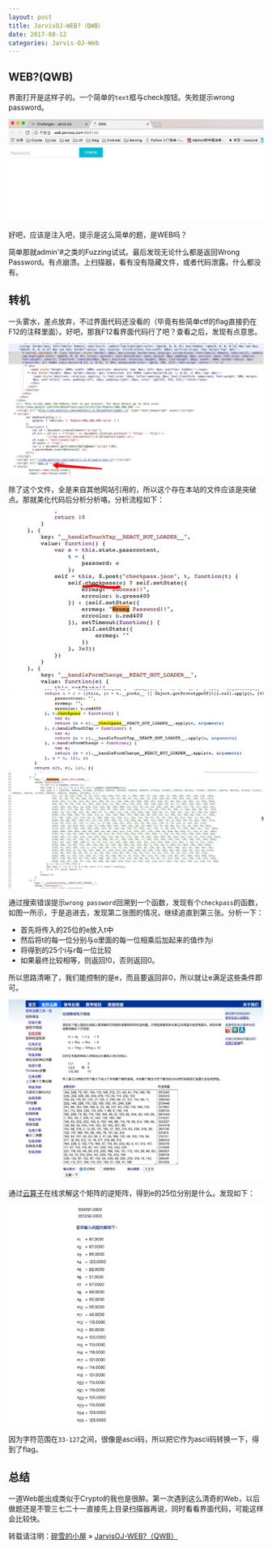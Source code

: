 ```yaml
---
layout: post
title: JarvisOJ-WEB?（QWB）
date: 2017-08-12
categories: Jarvis-OJ-Web
---
```


## WEB?(QWB)

界面打开是这样子的。一个简单的`text`框与check按钮。失败提示wrong password。

![1](/images/posts/JarvisOJ/1.png)

好吧，应该是注入吧，提示是这么简单的题，是WEB吗？

简单那就admin'#之类的Fuzzing试试。最后发现无论什么都是返回Wrong Password。有点崩溃。上扫描器，看有没有隐藏文件，或者代码泄露。什么都没有。

## 转机

一头雾水，差点放弃，不过界面代码还没看的（毕竟有些简单ctf的flag直接扔在F12的注释里面）。好吧，那我F12看界面代码行了吧？查看之后，发现有点意思。

![1](/images/posts/JarvisOJ/2.png)

除了这个文件，全是来自其他网站引用的，所以这个存在本站的文件应该是突破点。那就美化代码后分析分析咯。分析流程如下：

![1](/images/posts/JarvisOJ/3.png)
![1](/images/posts/JarvisOJ/4.png)
![1](/images/posts/JarvisOJ/5.png)

通过搜索错误提示`wrong password`回溯到一个函数，发现有个`checkpass`的函数，如图一所示，于是追进去，发现第二张图的情况，继续追直到第三张。分析一下：

* 首先将传入的25位的e放入t中
* 然后将t的每一位分别与o里面的每一位相乘后加起来的值作为i
* 将得到的25个i与r每一位比较
* 如果最终比较相等，则返回!0，否则返回0。

所以思路清晰了，我们能控制的是e，而且要返回非0，所以就让e满足这些条件即可。

![1](/images/posts/JarvisOJ/6.png)

通过[云算子](http://www.yunsuanzi.com/matrixcomputations/solvelinearsystems.html)在线求解这个矩阵的逆矩阵，得到e的25位分别是什么。发现如下：

![1](/images/posts/JarvisOJ/7.png)

因为字符范围在`33-127`之间，很像是ascii码，所以把它作为ascii码转换一下，得到了flag。

## 总结

一道Web能出成类似于Crypto的我也是很醉。第一次遇到这么清奇的Web，以后做题还是不管三七二十一直接先上目录扫描器再说，同时看看界面代码，可能这样会比较快。


转载请注明：[碎雪的小屋](http://RoyTse.github.io) » [JarvisOJ-WEB?（QWB）](http://RoyTse.github.io/2017/08/JarvisOJ-WEB?（QWB）/)  